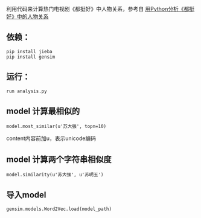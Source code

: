 利用代码来计算热门电视剧《都挺好》中人物关系，参考自 [用Python分析《都挺好》中的人物关系](https://mp.weixin.qq.com/s/c3g9qm1wNO_9dWG7YnaA9g)

## 依赖：

````
pip install jieba
pip install gensim
````

## 运行：

````
run analysis.py
````

## model 计算最相似的

````
model.most_similar(u'苏大强', topn=10)
````

content内容前加u，表示unicode编码

## model 计算两个字符串相似度  

````
model.similarity(u'苏大强', u'苏明玉')
````

## 导入model

````
gensim.models.Word2Vec.load(model_path)
````
